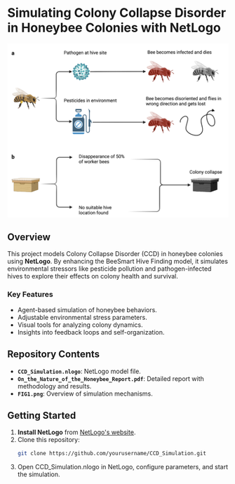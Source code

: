 # Simulating Colony Collapse Disorder in Honeybee Colonies with NetLogo

![Figure 1: Simulation Overview](FIG1.png)

## Overview

This project models Colony Collapse Disorder (CCD) in honeybee colonies using **NetLogo**. By enhancing the BeeSmart Hive Finding model, it simulates environmental stressors like pesticide pollution and pathogen-infected hives to explore their effects on colony health and survival.

### Key Features

- Agent-based simulation of honeybee behaviors.
- Adjustable environmental stress parameters.
- Visual tools for analyzing colony dynamics.
- Insights into feedback loops and self-organization.

## Repository Contents

- **`CCD_Simulation.nlogo`**: NetLogo model file.
- **`On_the_Nature_of_the_Honeybee_Report.pdf`**: Detailed report with methodology and results.
- **`FIG1.png`**: Overview of simulation mechanisms.

## Getting Started

1. **Install NetLogo** from [NetLogo's website](https://ccl.northwestern.edu/netlogo/).
2. Clone this repository:  
   ```bash
   git clone https://github.com/yourusername/CCD_Simulation.git
    ```
3.	Open CCD_Simulation.nlogo in NetLogo, configure parameters, and start the simulation.
